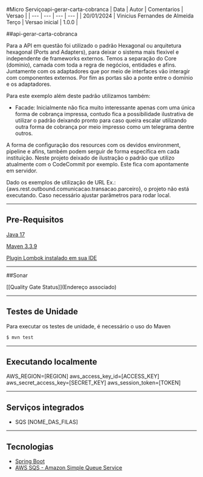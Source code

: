 #Micro Serviçoapi-gerar-carta-cobranca
| Data | Autor | Comentarios | Versao |
| --- | --- | --- | --- |
| 20/01/2024 | Vinicius Fernandes de Almeida Terço | Versao inicial | 1.0.0 |

##api-gerar-carta-cobranca


Para a API em questão foi utilizado o padrão Hexagonal ou arquitetura hexagonal (Ports and Adapters),
para deixar o sistema mais flexivel e independente de frameworks externos. Temos a separação do Core (dominio),
camada com toda a regra de negócios, entidades e afins. Juntamente com os adaptadores que por meio de interfaces
vão interagir com componentes externos. Por fim as portas são a ponte entre o domínio e os adaptadores.

Para este exemplo além deste padrão utilizamos também:
- Facade: Inicialmente não fica muito interessante apenas com uma única forma de cobrança impressa,
contudo fica a possibilidade ilustrativa de utilizar o padrão deixando pronto para caso queira escalar
utilizando outra forma de cobrança por meio impresso como um telegrama dentre outros.

A forma de configuração dos resources com os devidos environment, pipeline e afins, também podem 
serguir de forma específica em cada instituição. Neste projeto deixado de ilustração o padrão que
utilizo atualmente com o CodeCommit por exemplo. Este fica com apontamente em servidor.

Dado os exemplos de utilização de URL Ex.: {aws.rest.outbound.comunicacao.transacao.parceiro}, o projeto
não está executando. Caso necessário ajustar parâmetros para rodar local.

---
## Pre-Requisitos
[Java 17](https://www.oracle.com/java/technologies/downloads/#jdk17-windows)

[Maven 3.3.9](https://maven.apache.org/download.cgi)

[Plugin Lombok instalado em sua IDE](https://projectlombok.org/)

---
##Sonar

[[Quality Gate Status]](Endereço associado)

---
## Testes de Unidade

Para executar os testes de unidade, é necessário o uso do Maven

```sh
$ mvn test
```
---
## Executando localmente

AWS_REGION=[REGION]
aws_access_key_id=[ACCESS_KEY]
aws_secret_access_key=[SECRET_KEY]
aws_session_token=[TOKEN]

---
## Serviços integrados

- SQS [NOME_DAS_FILAS]


---
## Tecnologias

- [Spring Boot](https://spring.io/projects/spring-boot)
- [AWS SQS - Amazon Simple Queue Service](https://aws.amazon.com/pt/sqs/)
